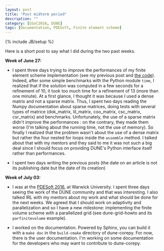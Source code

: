 ```yaml
---
layout: post
title: "Post midterm period"
description: ""
category: [GSoC2016, DUNE]  
tags: [Documentation, PDESoft, Finite element scheme]
---
```

{% include JB/setup %}

Here is a short post to say what I did during the two past weeks.

__Week of June 27:__

* I spent three days trying to improve the performances of my finite element scheme implementation (see my previous post and [the code](https://gitlab.dune-project.org/michael.sghaier/dune-corepy/blob/master/demo/finiteelements.py)). Indeed, after some simple benchmarks with the Python module `time`, I realized that if the solution was computed in a few seconds for a refinement of 10, it took too much time for a refinement of 13 (more than one minute). At a first glance, I thought it was because I used a dense matrix and not a sparse matrix. Thus, I spent two days reading the Numpy
  documentation about sparse matrices, doing tests with several types of matrice (dok\_matrix, lil\_matrix, coo\_matrix, csc\_matrix, csr\_matrix) and benchmarks. Unfortunately, the use of a sparse matrix didn't improve the performances : on the contrary, they made them worse (I'm talking about the running time, not the use of memory). So finally I realized that the problem wasn't about the use of a dense matrix but rather the four nested for loops inside the `assemble` method. I talked about
  that with my mentors and they said to me it was not such a big deal since I should focus on providing DUNE's Python interface itself rather than performances.

* I spent two days writing the previous posts (the date on an article is not its publishing date but the date of its creation)

__Week of July 03:__

* I was at the [PDESoft 2016](www2.warwick.ac.uk/fac/sci/maths/research/events/2015-16/nonsymposium/pde/), at Warwick University. I spent three days seeing the work of the DUNE community and that was interesting. I also talked IRL with my mentors about my work and what should be done for the next weeks. We agreed that I should work on adaptivity and parallelization and so I have a new milestone: implementing the finite volume scheme with a parallelized grid (see dune-grid-howto and its `parfinitevolume` example).

* I worked on the documentation. Powered by Sphinx, you can build it with a `make doc` in the `build-cmake` directory of dune-corepy. For now, there is the user documentation. I'm working on some documentation for the developers who may want to contribute to dune-corepy.
